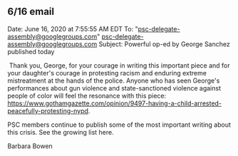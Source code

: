 6/16 email
----
Date: June 16, 2020 at 7:55:55 AM EDT
To: "psc-delegate-assembly@googlegroups.com" <psc-delegate-assembly@googlegroups.com>
Subject: Powerful op-ed by George Sanchez published today

﻿
Thank you, George, for your courage in writing this important piece and for your daughter's courage in protesting racism and enduring extreme mistreatment at the hands of the police.  Anyone who has seen George's performances about gun violence and state-sanctioned violence against people of color will feel the resonance with this piece: https://www.gothamgazette.com/opinion/9497-having-a-child-arrested-peacefully-protesting-nypd. 

PSC members continue to publish some of the most important writing about this crisis.  See the growing list here. 

Barbara Bowen
